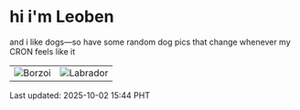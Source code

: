 # hi i'm Leoben

and i like dogs—so have some random dog pics that change whenever my CRON feels like it

|  |  |
|--------|----------|
| ![Borzoi](https://random-dog-vercel.vercel.app/api/random-borzoi?v=1759391042) | ![Labrador](https://random-dog-vercel.vercel.app/api/random-labrador?v=1759391042) |

Last updated: 2025-10-02 15:44 PHT
